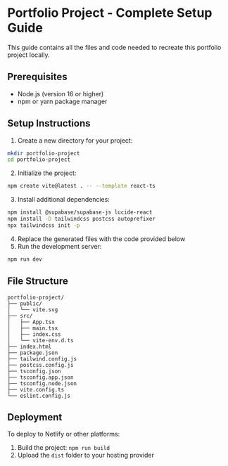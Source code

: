 # Portfolio Project - Complete Setup Guide

This guide contains all the files and code needed to recreate this portfolio project locally.

## Prerequisites
- Node.js (version 16 or higher)
- npm or yarn package manager

## Setup Instructions

1. Create a new directory for your project:
```bash
mkdir portfolio-project
cd portfolio-project
```

2. Initialize the project:
```bash
npm create vite@latest . -- --template react-ts
```

3. Install additional dependencies:
```bash
npm install @supabase/supabase-js lucide-react
npm install -D tailwindcss postcss autoprefixer
npx tailwindcss init -p
```

4. Replace the generated files with the code provided below
5. Run the development server:
```bash
npm run dev
```

## File Structure
```
portfolio-project/
├── public/
│   └── vite.svg
├── src/
│   ├── App.tsx
│   ├── main.tsx
│   ├── index.css
│   └── vite-env.d.ts
├── index.html
├── package.json
├── tailwind.config.js
├── postcss.config.js
├── tsconfig.json
├── tsconfig.app.json
├── tsconfig.node.json
├── vite.config.ts
└── eslint.config.js
```

## Deployment
To deploy to Netlify or other platforms:
1. Build the project: `npm run build`
2. Upload the `dist` folder to your hosting provider